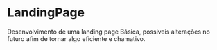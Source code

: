 # LandingPage
Desenvolvimento de uma landing page Básica, possiveis alterações no futuro afim de tornar algo eficiente e chamativo.

